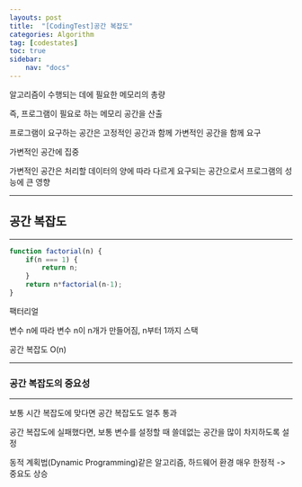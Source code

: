 ```yaml
---
layouts: post
title:  "[CodingTest]공간 복잡도"
categories: Algorithm
tag: [codestates]
toc: true
sidebar:
    nav: "docs"
---
```


알고리즘이 수행되는 데에 필요한 메모리의 총량

즉, 프로그램이 필요로 하는 메모리 공간을 산출

프로그램이 요구하는 공간은 고정적인 공간과 함께 가변적인 공간을 함께 요구

가변적인 공간에 집중

가변적인 공간은 처리할 데이터의 양에 따라 다르게 요구되는 공간으로서 프로그램의 성능에 큰 영향

---

## 공간 복잡도
---

```js
function factorial(n) {
	if(n === 1) {
		return n;
	}
	return n*factorial(n-1);
}
```
팩터리얼

변수 n에 따라 변수 n이 n개가 만들어짐, n부터 1까지 스택

공간 복잡도 O(n)

---

### 공간 복잡도의 중요성
---

보통 시간 복잡도에 맞다면 공간 복잡도도 얼추 통과

공간 복잡도에 실패했다면, 보통 변수를 설정할 때 쓸데없는 공간을 많이 차지하도록 설정

동적 계획법(Dynamic Programming)같은 알고리즘, 하드웨어 환경 매우 한정적 -> 중요도 상승

